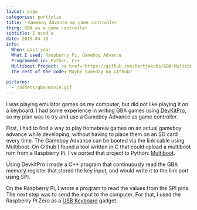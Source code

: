 ```yaml
---
layout: page
categories: portfolio
title: ✨Gameboy Advance as game controller 
thing: GBA as a game controller
subtitle: I used a
date: 2019-04-18
info:
  When: Last year
  What I used: Raspberry Pi, Gameboy Advance
  Programmed in: Python, C++
  Multiboot Project: <a href="https://github.com/bartjakobs/GBA-Multiboot-Python">On Github!</a>
  The rest of the code: Maybe someday on Github?

pictures:
  - /assets/gba/movie.gif
---
```


I was playing emulator games on my computer, but did not like playing it on a keyboard. 
I had some experience in writing GBA games using [DevKitPro], so my plan was to try and use a Gameboy Advance as game controller.

First, I had to find a way to play homebrew games on an actual gameboy advance while developing, without having to place them on an SD card every time. 
The Gameboy Advance can be booted via the link cable using Multiboot. On Github I found a tool written in C that could upload a multiboot rom from a Raspberry Pi. I've ported that project to Python: [Multiboot]. 

Using DevkitPro I made a C++ program that continuously read the GBA memory register that stored the key input, and would write it to the link port using SPI.

On the Raspberry Pi, I wrote a program to read the values from the SPI pins. The next step was to send the input to the computer. For that, I used the Raspberry Pi Zero as a [USB Keyboard] gadget.


[DevKitPro]:https://devkitpro.org
[Multiboot]:https://github.com/bartjakobs/GBA-Multiboot-Python
[USB Keyboard]:https://randomnerdtutorials.com/raspberry-pi-zero-usb-keyboard-hid/
